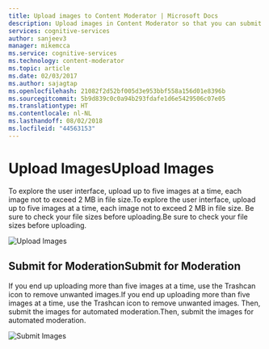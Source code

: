 ```yaml
---
title: Upload images to Content Moderator | Microsoft Docs
description: Upload images in Content Moderator so that you can submit them for moderation.
services: cognitive-services
author: sanjeev3
manager: mikemcca
ms.service: cognitive-services
ms.technology: content-moderator
ms.topic: article
ms.date: 02/03/2017
ms.author: sajagtap
ms.openlocfilehash: 21082f2d52bf005d3e953bbf558a156d01e8396b
ms.sourcegitcommit: 5b9d839c0c0a94b293fdafe1d6e5429506c07e05
ms.translationtype: HT
ms.contentlocale: nl-NL
ms.lasthandoff: 08/02/2018
ms.locfileid: "44563153"
---
```

# <a name="upload-images"></a><span data-ttu-id="2e928-103">Upload Images</span><span class="sxs-lookup"><span data-stu-id="2e928-103">Upload Images</span></span> #

<span data-ttu-id="2e928-104">To explore the user interface, upload up to five images at a time, each image not to exceed 2 MB in file size.</span><span class="sxs-lookup"><span data-stu-id="2e928-104">To explore the user interface, upload up to five images at a time, each image not to exceed 2 MB in file size.</span></span> <span data-ttu-id="2e928-105">Be sure to check your file sizes before uploading.</span><span class="sxs-lookup"><span data-stu-id="2e928-105">Be sure to check your file sizes before uploading.</span></span>

![Upload Images](https://docstestmedia1.blob.core.windows.net/azure-media/articles/cognitive-services/Content-Moderator/Review-Tool-User-Guide/images/1-Try-Image-1.PNG)

## <a name="submit-for-moderation"></a><span data-ttu-id="2e928-107">Submit for Moderation</span><span class="sxs-lookup"><span data-stu-id="2e928-107">Submit for Moderation</span></span> ##
<span data-ttu-id="2e928-108">If you end up uploading more than five images at a time, use the Trashcan icon to remove unwanted images.</span><span class="sxs-lookup"><span data-stu-id="2e928-108">If you end up uploading more than five images at a time, use the Trashcan icon to remove unwanted images.</span></span> <span data-ttu-id="2e928-109">Then, submit the images for automated moderation.</span><span class="sxs-lookup"><span data-stu-id="2e928-109">Then, submit the images for automated moderation.</span></span>

![Submit Images](https://docstestmedia1.blob.core.windows.net/azure-media/articles/cognitive-services/Content-Moderator/Review-Tool-User-Guide/images/1-Try-Image-2.PNG)


